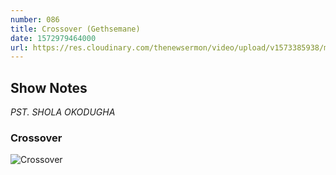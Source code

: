 ```yaml
---
number: 086
title: Crossover (Gethsemane)
date: 1572979464000
url: https://res.cloudinary.com/thenewsermon/video/upload/v1573385938/messages/Crossover_-_Gethsemane.mp3
---
```


## Show Notes
_PST. SHOLA OKODUGHA_

### Crossover

![Crossover](https://res.cloudinary.com/thenewsermon/image/upload/v1573385609/sermon%20display%20pictures/Crossover_-_Gethsemane_5th.jpg)